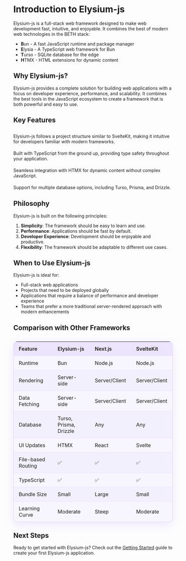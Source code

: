 # Introduction to Elysium-js

<GlassyCard 
  title="What is Elysium-js?" 
  icon="✨"
  description="A modern full-stack web framework built with the BETH stack">

Elysium-js is a full-stack web framework designed to make web development fast, intuitive, and enjoyable. It combines the best of modern web technologies in the BETH stack:

- **B**un - A fast JavaScript runtime and package manager
- **E**lysia - A TypeScript web framework for Bun
- **T**urso - SQLite database for the edge
- **H**TMX - HTML extensions for dynamic content

</GlassyCard>

## Why Elysium-js?

Elysium-js provides a complete solution for building web applications with a focus on developer experience, performance, and scalability. It combines the best tools in the JavaScript ecosystem to create a framework that is both powerful and easy to use.

## Key Features

<div class="features-grid">
  <GlassyCard title="SvelteKit-Inspired Structure" icon="📂">
    Elysium-js follows a project structure similar to SvelteKit, making it intuitive for developers familiar with modern frameworks.
  </GlassyCard>

  <GlassyCard title="TypeScript Support" icon="📝">
    Built with TypeScript from the ground up, providing type safety throughout your application.
  </GlassyCard>

  <GlassyCard title="HTMX Integration" icon="🔄">
    Seamless integration with HTMX for dynamic content without complex JavaScript.
  </GlassyCard>

  <GlassyCard title="Database Options" icon="💾">
    Support for multiple database options, including Turso, Prisma, and Drizzle.
  </GlassyCard>
</div>

## Philosophy

Elysium-js is built on the following principles:

1. **Simplicity**: The framework should be easy to learn and use.
2. **Performance**: Applications should be fast by default.
3. **Developer Experience**: Development should be enjoyable and productive.
4. **Flexibility**: The framework should be adaptable to different use cases.

## When to Use Elysium-js

Elysium-js is ideal for:

- Full-stack web applications
- Projects that need to be deployed globally
- Applications that require a balance of performance and developer experience
- Teams that prefer a more traditional server-rendered approach with modern enhancements

## Comparison with Other Frameworks

<div class="comparison-table">

| Feature | Elysium-js | Next.js | SvelteKit |
|---------|------------|---------|-----------|
| Runtime | Bun | Node.js | Node.js |
| Rendering | Server-side | Server/Client | Server/Client |
| Data Fetching | Server-side | Server/Client | Server/Client |
| Database | Turso, Prisma, Drizzle | Any | Any |
| UI Updates | HTMX | React | Svelte |
| File-based Routing | ✅ | ✅ | ✅ |
| TypeScript | ✅ | ✅ | ✅ |
| Bundle Size | Small | Large | Small |
| Learning Curve | Moderate | Steep | Moderate |

</div>

<style>
.features-grid {
  display: grid;
  grid-template-columns: repeat(auto-fit, minmax(300px, 1fr));
  gap: 20px;
  margin: 30px 0;
}

.comparison-table {
  margin: 30px 0;
}

/* Glassy table styling */
.comparison-table table {
  width: 100%;
  border-collapse: separate;
  border-spacing: 0;
  border-radius: 12px;
  overflow: hidden;
  backdrop-filter: blur(8px);
  -webkit-backdrop-filter: blur(8px);
  background: rgba(139, 92, 246, 0.05);
  border: 1px solid rgba(139, 92, 246, 0.2);
  box-shadow: 0 8px 32px 0 rgba(139, 92, 246, 0.15);
}

.comparison-table th {
  background: rgba(139, 92, 246, 0.1);
  padding: 12px 16px;
  text-align: left;
  font-weight: 600;
}

.comparison-table td {
  padding: 12px 16px;
  border-top: 1px solid rgba(139, 92, 246, 0.1);
}

.comparison-table tr:nth-child(even) {
  background: rgba(139, 92, 246, 0.03);
}
</style>

## Next Steps

Ready to get started with Elysium-js? Check out the [Getting Started](/guide/getting-started) guide to create your first Elysium-js application.

